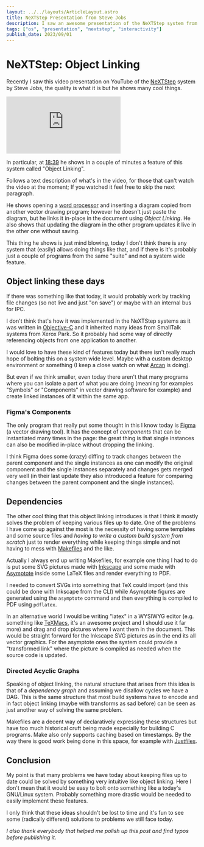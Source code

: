 ```yaml
---
layout: ../../layouts/ArticleLayout.astro
title: NeXTStep Presentation from Steve Jobs
description: I saw an awesome presentation of the NeXTStep system from Steve Jobs and have some ideas about it
tags: ["os", "presentation", "nextstep", "interactivity"]
publish_date: 2023/09/01
---
```


# NeXTStep: Object Linking

Recently I saw this video presentation on YouTube of the [NeXTStep](https://en.wikipedia.org/wiki/NeXTSTEP) system by Steve Jobs, the quality is what it is but he shows many cool things.

<iframe class="video" src="https://www.youtube-nocookie.com/embed/rf5o5liZxnA?si=M4Cc3LQHL5Uu-ecR" title="YouTube video player" frameborder="0" allow="accelerometer; autoplay; clipboard-write; encrypted-media; gyroscope; picture-in-picture; web-share" allowfullscreen></iframe>

In particular, at [18:39](https://youtu.be/rf5o5liZxnA?si=FuIHKRIfyxhqWDLv&t=1119) he shows in a couple of minutes a feature of this system called "Object Linking".

Follows a text description of what's in the video, for those that can't watch the video at the moment; If you watched it feel free to skip the next paragraph.

He shows opening a [word processor](https://en.wikipedia.org/wiki/Word_processor) and inserting a diagram copied from another vector drawing program; however he doesn't just paste the diagram, but he links it in-place in the document using _Object Linking_. He also shows that updating the diagram in the other program updates it live in the other one without saving.

This thing he shows is just mind blowing, today I don't think there is any system that (easily) allows doing things like that, and if there is it's probably just a couple of programs from the same "suite" and not a system wide feature.

## Object linking these days

If there was something like that today, it would probably work by tracking file changes (so not live and just "on save") or maybe with an internal bus for IPC. 

I don't think that's how it was implemented in the NeXTStep systems as it was written in [Objective-C](https://en.wikipedia.org/wiki/Objective-C) and it inherited many ideas from SmallTalk systems from Xerox Park. So it probably had some way of directly referencing objects from one application to another.

I would love to have these kind of features today but there isn't really much hope of bolting this on a system wide level. Maybe with a custom desktop environment or something (I keep a close watch on what [Arcan](https://arcan-fe.com/) is doing). 

But even if we think smaller, even today there aren't that many programs where you can isolate a part of what you are doing (meaning for examples "Symbols" or "Components" in vector drawing software for example) and create linked instances of it within the same app.

### Figma's Components

The only program that really put some thought in this I know today is [Figma](https://www.figma.com/) (a vector drawing tool). It has the concept of _components_ that can be instantiated many times in the page: the great thing is that single instances can also be modified in-place without dropping the linking. 

I think Figma does some (crazy) diffing to track changes between the parent component and the single instances as one can modify the original component and the single instances separately and changes gets merged very well (in their last update they also introduced a feature for comparing changes between the parent component and the single instances).

## Dependencies

The other cool thing that this object linking introduces is that I think it mostly solves the problem of keeping various files up to date. One of the problems I have come up against the most is the necessity of having some templates and some source files and _having to write a custom build system from scratch_ just to render everything while keeping things simple and not having to mess with [Makefiles](https://en.wikipedia.org/wiki/Make_(software)#Makefiles) and the like.

Actually I always end up writing Makefiles, for example one thing I had to do is put some SVG pictures made with [Inkscape](https://inkscape.org/) and some made with [Asymptote](https://asymptote.sourceforge.io/) inside some LaTeX files and render everything to PDF. 

I needed to convert SVGs into something that TeX could import (and this could be done with Inkscape from the CLI) while Asymptote figures are generated using the `asymptote` command and then everything is compiled to PDF using `pdflatex`.

In an alternative world I would be writing "latex" in a WYSIWYG editor (e.g. something like [TeXMacs](https://www.texmacs.org/tmweb/home/welcome.en.html), it's an awesome project and I should use it far more) and drag and drop pictures where I want them in the document. 
This would be straight forward for the Inkscape SVG pictures as in the end its all vector graphics. For the asymptote ones the system could provide a "transformed link" where the picture is compiled as needed when the source code is updated.   

### Directed Acyclic Graphs

Speaking of object linking, the natural structure that arises from this idea is that of a _dependency graph_ and assuming we disallow cycles we have a DAG. This is the same structure that most build systems have to encode and in fact object linking (maybe with transforms as sad before) can be seen as just another way of solving the same problem. 

Makefiles are a decent way of declaratively expressing these structures but have too much historical cruft being made especially for building C programs. Make also only supports caching based on timestamps. By the way there is good work being done in this space, for example with [Justfiles](https://just.systems/man/en/).

## Conclusion

My point is that many problems we have today about keeping files up to date could be solved by something very intuitive like object linking. Here I don't mean that it would be easy to bolt onto something like a today's GNU/Linux system. Probably something more drastic would be needed to easily implement these features.

I only think that these ideas shouldn't be lost to time and it's fun to see some (radically different) solutions to problems we still face today.

_I also thank everybody that helped me polish up this post and find typos before publishing it._